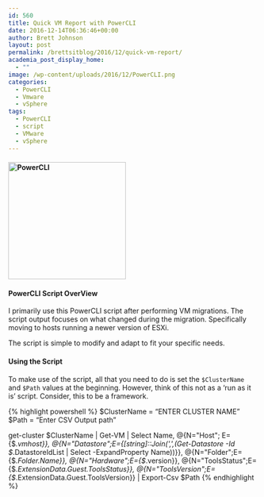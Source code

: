 ```yaml
---
id: 560
title: Quick VM Report with PowerCLI
date: 2016-12-14T06:36:46+00:00
author: Brett Johnson
layout: post
permalink: /brettsitblog/2016/12/quick-vm-report/
academia_post_display_home:
  - ""
image: /wp-content/uploads/2016/12/PowerCLI.png
categories:
  - PowerCLI
  - Vmware
  - vSphere
tags:
  - PowerCLI
  - script
  - VMware
  - vSphere
---
```

#### <img class="alignnone wp-image-565 size-full" title="PowerCLI" src="https://sdbrett.com/BrettsITBlog/wp-content/uploads/2016/12/PowerCLI.png" width="237" height="236" srcset="https://sdbrett.com/assets/images2016/12/PowerCLI.png 237w, https://sdbrett.com/assets/images2016/12/PowerCLI-150x150.png 150w" sizes="(max-width: 237px) 100vw, 237px" />

#### PowerCLI Script OverView

I primarily use this PowerCLI script after performing VM migrations. The script output focuses on what changed during the migration. Specifically moving to hosts running a newer version of ESXi.

The script is simple to modify and adapt to fit your specific needs.

#### Using the Script

To make use of the script, all that you need to do is set the `$ClusterName` and `$Path` values at the beginning. However, think of this not as a &#8216;run as it is&#8217; script. Consider, this to be a framework.

{% highlight powershell %} 
$ClusterName = “ENTER CLUSTER NAME”
$Path = “Enter CSV Output path”


get-cluster $ClusterName | Get-VM |
Select Name,
@{N="Host"; E={$_.vmhost}},
@{N="Datastore";E={[string]::Join(',',(Get-Datastore -Id $_.DatastoreIdList | Select -ExpandProperty Name))}},
@{N="Folder";E={$_.Folder.Name}},
@{N="Hardware";E={$_.version}},
@{N="ToolsStatus";E={$_.ExtensionData.Guest.ToolsStatus}},
@{N="ToolsVersion";E={$_.ExtensionData.Guest.ToolsVersion}} |
Export-Csv $Path
{% endhighlight %}